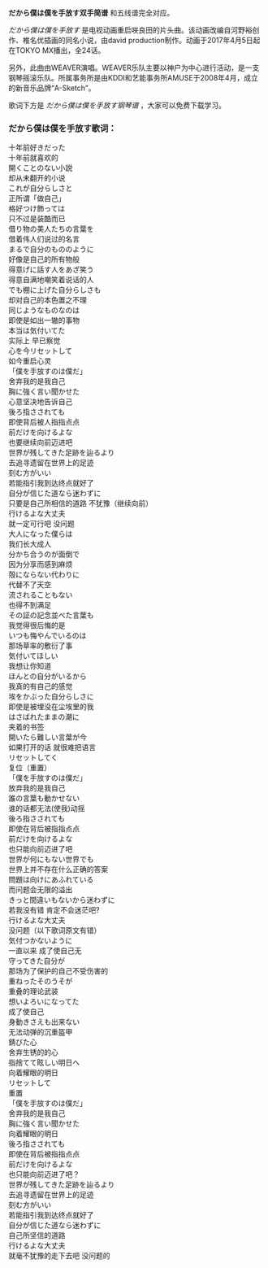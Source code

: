 

**だから僕は僕を手放す双手简谱** 和五线谱完全对应。

_だから僕は僕を手放す_ 是电视动画重启咲良田的片头曲。该动画改编自河野裕创作、椎名优插画的同名小说，由david
production制作。动画于2017年4月5日起在TOKYO MX播出，全24话。

另外，此曲由WEAVER演唱。WEAVER乐队主要以神户为中心进行活动，是一支钢琴摇滚乐队。所属事务所是由KDDI和艺能事务所AMUSE于2008年4月，成立的新音乐品牌“A-Sketch”。

歌词下方是 _だから僕は僕を手放す钢琴谱_ ，大家可以免费下载学习。

### だから僕は僕を手放す歌词：

十年前好きだった  
十年前就喜欢的  
開くことのない小説  
却从未翻开的小说  
これが自分らしさと  
正所谓「做自己」  
格好つけ飾っては  
只不过是装酷而已  
借り物の美人たちの言葉を  
借着伟人们说过的名言  
まるで自分のもののように  
好像是自己的所有物般  
得意げに話す人をあざ笑う  
得意自满地嘲笑着说话的人  
でも棚に上げた自分らしさも  
却对自己的本色置之不理  
同じようなものなのは  
即使是如出一辙的事物  
本当は気付いてた  
实际上 早已察觉  
心を今リセットして  
如今重启心灵  
「僕を手放すのは僕だ」  
舍弃我的是我自己  
胸に強く言い聞かせた  
心意坚决地告诉自己  
後ろ指さされても  
即使背后被人指指点点  
前だけを向けるよな  
也要继续向前迈进吧  
世界が残してきた足跡を辿るより  
去追寻遗留在世界上的足迹  
刻む方がいい  
若能指引我到达终点就好了  
自分が信じた道なら迷わずに  
只要是自己所相信的道路 不犹豫（继续向前）  
行けるよな大丈夫  
就一定可行吧 没问题  
大人になった僕らは  
我们长大成人  
分かち合うのが面倒で  
因为分享而感到麻烦  
殻にならない代わりに  
代替不了天空  
流されることもない  
也得不到满足  
その証の記念並べた言葉も  
我觉得很后悔的是  
いつも悔やんでいるのは  
那场草率的敷衍了事  
気付いてほしい  
我想让你知道  
ほんとの自分がいるから  
我真的有自己的感觉  
埃をかぶった自分らしさに  
即使是被埋没在尘埃里的我  
はさばれたままの潮に  
夹着的书签  
開いたら難しい言葉が今  
如果打开的话 就很难把语言  
リセットしてく  
复位（重置）  
「僕を手放すのは僕だ」  
放弃我的是我自己  
誰の言葉も動かせない  
谁的话都无法(使我)动摇  
後ろ指さされても  
即使在背后被指指点点  
前だけを向けるよな  
也只能向前迈进了吧  
世界が何にもない世界でも  
世界上并不存在什么正确的答案  
問題は向けにあふれている  
而问题会无限的溢出  
きっと間違いもないから迷わずに  
若我没有错 肯定不会迷茫吧?  
行けるよな大丈夫  
没问题（以下歌词原文有错）  
気付つかないように  
一直以来 成了使自己无  
守ってきた自分が  
那场为了保护的自己不受伤害的  
重ねったそのうそが  
重叠的理论武装  
想いよろいになってた  
成了使自己  
身動きさえも出来ない  
无法动弹的沉重盔甲  
錆びた心  
舍弃生锈的的心  
指捨てて眩しい明日へ  
向着耀眼的明日  
リセットして  
重置  
「僕を手放すのは僕だ」  
舍弃我的是我自己  
胸に強く言い聞かせた  
向着耀眼的明日  
後ろ指さされても  
即使在背后被指指点点  
前だけを向けるよな  
也只能向前迈进了吧？  
世界が残してきた足跡を辿るより  
去追寻遗留在世界上的足迹  
刻む方がいい  
若能指引我到达终点就好了  
自分が信じた道なら迷わずに  
自己所坚信的道路  
行けるよな大丈夫  
就毫不犹豫的走下去吧 没问题的

